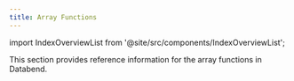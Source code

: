 ```yaml
---
title: Array Functions
---
```


import IndexOverviewList from '@site/src/components/IndexOverviewList';

This section provides reference information for the array functions in Databend.

<IndexOverviewList />